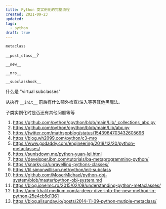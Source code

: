```yaml
---
title: Python 类实例化的完整流程
created: 2021-09-23
updated:
tags:
  - python
draft: true
---
```


`metaclass`

`__post_class__`?

`__new__`

`__mro__`

`__subclasshook__`

什么是 "virtual subclasses"

从执行 `__init__` 前后有什么额外检查/注入等等其他黑魔法。

子类实例化时是否还有其他问题等等

1. <https://github.com/python/cpython/blob/main/Lib/_collections_abc.py>
2. https://github.com/python/cpython/blob/main/Lib/abc.py
3. https://twitter.com/mathsppblog/status/1543964703432605696
4. https://blog.wh2099.com/python/c3-mro
5. https://www.godaddy.com/engineering/2018/12/20/python-metaclasses/
6. https://sunisdown.me/python-yuan-lei.html
7. https://developer.ibm.com/tutorials/ba-metaprogramming-python/
8. https://snarky.ca/unravelling-pythons-classes/
9. https://til.simonwillison.net/python/init-subclass
10. https://github.com/MoserMichael/python-obj-system/blob/master/python-obj-system.md
11. https://blog.ionelmc.ro/2015/02/09/understanding-python-metaclasses/
12. https://amr-khalil.medium.com/a-deep-dive-into-the-new-method-in-python-25e4cb5d1361
13. https://blog.allsunday.io/posts/2014-11-09-python-mutiple-metaclass/

